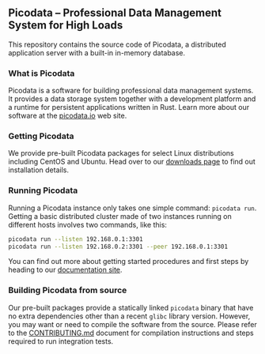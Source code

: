 ## Picodata – Professional Data Management System for High Loads
This repository contains the source code of Picodata, a distributed application server with a built-in in-memory database.

### What is Picodata
Picodata is a software for building professional data management systems. It provides a data storage system together with a development platform and a runtime for persistent applications written in Rust. Learn more about our software at the [picodata.io](picodata.io) web site.

### Getting Picodata
We provide pre-built Picodata packages for select Linux distributions including CentOS and Ubuntu. Head over to our [downloads page](https://picodata.io/download/) to find out installation details. 

### Running Picodata
Running a Picodata instance only takes one simple command: `picodata run`. Getting a basic distributed cluster made of two instances running on different hosts involves two commands, like this:

```bash
picodata run --listen 192.168.0.1:3301
picodata run --listen 192.168.0.2:3301 --peer 192.168.0.1:3301 
```
You can find out more about getting started procedures and first steps by heading to our [documentation site](https://docs.picodata.io/picodata/install/#_2).

### Building Picodata from source
Our pre-built packages provide a statically linked `picodata` binary that have no extra dependencies other than a recent `glibc` library version. However, you may want or need to compile the software from the source. Please refer to the [CONTRIBUTING.md](CONTRIBUTING.md) document for compilation instructions and steps required to run integration tests.
